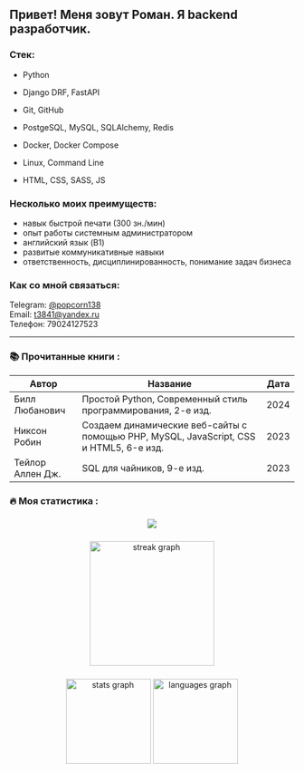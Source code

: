 
## Привет! Меня зовут Роман. Я backend разработчик.

### Стек:
+ Python
+ Django DRF, FastAPI
+ Git, GitHub
+ PostgeSQL, MySQL, SQLAlchemy, Redis
+ Docker, Docker Compose
+ Linux, Command Line

+ HTML, CSS, SASS, JS

### Несколько моих преимуществ:
+ навык быстрой печати (300 зн./мин)
+ опыт работы системным администратором
+ английский язык (B1)
+ развитые коммуникативные навыки
+ ответственность, дисциплинированность, понимание задач бизнеса

### Как со мной связаться:
Telegram: [@popcorn138](https://t.me/popcorn138)  
Email: [t3841@yandex.ru](mailto:t3841@yandex.ru)  
Телефон: 79024127523 

---

<h3 align="left">📚   Прочитанные книги :</h3>

| Автор | Название | Дата |
| --- | --- | --- |
| Билл Любанович | Простой Python, Современный стиль программирования, 2-е изд. | 2024 |
| Никсон Робин | Создаем динамические веб-сайты с помощью PHP, MySQL, JavaScript, CSS и HTML5, 6-е изд. | 2023 |
| Тейлор Аллен Дж. | SQL для чайников, 9-е изд. | 2023 |

###

<h3 align="left">🔥   Моя статистика :</h3>

###
<div align="center">
  <img src="https://www.codewars.com/users/module_b/badges/large"  />
</div>

###

<div align="center">
  <img src="https://streak-stats.demolab.com?user=moduleb&locale=en&mode=daily&theme=dark&hide_border=false&border_radius=5&order=3" height="220" alt="streak graph"  />
</div>

###

<div align="center">
  <img src="https://github-readme-stats.vercel.app/api?username=moduleb&hide_title=false&hide_rank=false&show_icons=true&include_all_commits=true&count_private=true&disable_animations=false&theme=dracula&locale=en&hide_border=false&order=1" height="150" alt="stats graph"  />
  <img src="https://github-readme-stats.vercel.app/api/top-langs?username=moduleb&locale=en&hide_title=false&layout=compact&card_width=320&langs_count=5&theme=dracula&hide_border=false&order=2" height="150" alt="languages graph"  />
</div>





